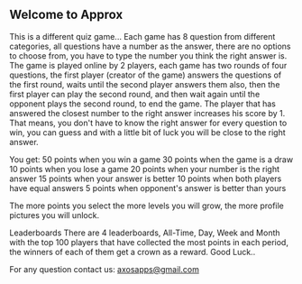 ## Welcome to Approx

This is a different quiz game...
Each game has 8 question from different categories, all questions have a number as the answer, there are no options to choose from, you have to type the number you think the right answer is.
The game is played online by 2 players, each game has two rounds of four questions, the first player (creator of the game) answers the questions of the first round, waits until the second player answers them also, then the first player can play the second round, and then wait again until the opponent plays the second round, to end the game.
The player that has answered the closest number to the right answer increases his score by 1. That means, you don't have to know the right answer for every question to win, you can guess and with a little bit of luck you will be close to the right answer.

You get: 
50 points when you win a game
30 points when the game is a draw
10 points when you lose a game
20 points when your number is the right answer
15 points when your answer is better
10 points when both players have equal answers
5 points when opponent's answer is better than yours

The more points you select the more levels you will grow, the more profile pictures you will unlock.

Leaderboards
There are 4 leaderboards, All-Time, Day, Week and Month with the top 100 players that have collected the most points in each period, the winners of each of them get a crown as a reward.
Good Luck..



For any question contact us: axosapps@gmail.com
